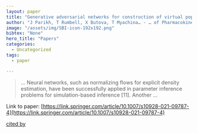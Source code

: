 ```yaml
---
layout: paper
title: "Generative adversarial networks for construction of virtual populations of mechanistic models: simulations to study Omecamtiv Mecarbil action"
author: "J Parikh, T Rumbell, X Butova, T Myachina… - … of Pharmacokinetics and …, 2022 - Springer"
image: "/assets/img/SBI-icon-192x192.png"
bibtex: "None"
hero_title: "Papers"
categories:
  - Uncategorized
tags:
  - paper

---
```

>… Neural networks, such as normalizing flows for explicit density estimation, have been successfully applied in parameter inference problems for simulation-based inference [11]. Another …

Link to paper: [https://link.springer.com/article/10.1007/s10928-021-09787-4](https://link.springer.com/article/10.1007/s10928-021-09787-4)

[cited by](https://scholar.google.com/scholar?cites=3470792680527665748&as_sdt=2005&sciodt=0,5&hl=en&num=20)
